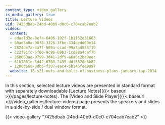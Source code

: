 ```yaml
---
content_type: video_gallery
is_media_gallery: true
title: Lecture Videos
uid: 7425dbab-24bd-40b9-d0c0-c704cab7eab2
videos:
  content:
  - edaa1d3e-8efa-6406-102f-1b1162d31663
  - 88ad3a8a-98f8-3326-3fbe-334dedd60e14
  - 2824de7a-4a7f-509a-ccad-99a3ad533f19
  - c22f91fc-5f60-9c96-69b3-1cd88a4cef7b
  - 260053ae-9799-3d41-2df9-a6a6c2be9eec
  - 61b7881e-5d42-0708-2435-ddf3678e3b82
  - 1280c668-8db5-f307-eac4-5b146fee9897
  website: 15-s21-nuts-and-bolts-of-business-plans-january-iap-2014
---
```


In this section, selected lecture videos are presented in standard format with separately downloadable [Lecture Notes]({{< baseurl >}}/pages/lecture-notes). The [Video and Slide Player]({{< baseurl >}}/video_galleries/lecture-videos) page presents the speakers and slides in a side-by-side / dual window format.

{{< video-gallery "7425dbab-24bd-40b9-d0c0-c704cab7eab2" >}}

